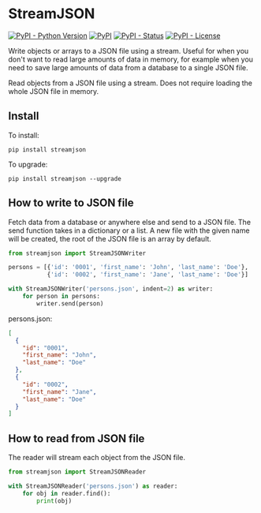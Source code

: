 StreamJSON
=================
[![PyPI - Python Version](https://img.shields.io/pypi/pyversions/streamjson?color=blue)](https://pypi.python.org/pypi/streamjson)
[![PyPI](https://img.shields.io/pypi/v/streamjson?color=blue)](https://pypi.python.org/pypi/streamjson)
[![PyPI - Status](https://img.shields.io/pypi/status/streamjson)](https://pypi.python.org/pypi/streamjson)
[![PyPI - License](https://img.shields.io/pypi/l/streamjson)](https://pypi.python.org/pypi/streamjson)

Write objects or arrays to a JSON file using a stream. Useful for when you don't want to read large amounts of data in
memory, for example when you need to save large amounts of data from a database to a single JSON file.

Read objects from a JSON file using a stream. Does not require loading the whole JSON file in memory.

## Install

To install:

```console
pip install streamjson
```

To upgrade:

```console
pip install streamjson --upgrade
```

## How to write to JSON file

Fetch data from a database or anywhere else and send to a JSON file. The send function takes in a dictionary or a list.
A new file with the given name will be created, the root of the JSON file is an array by default.

```Python
from streamjson import StreamJSONWriter

persons = [{'id': '0001', 'first_name': 'John', 'last_name': 'Doe'},
           {'id': '0002', 'first_name': 'Jane', 'last_name': 'Doe'}]

with StreamJSONWriter('persons.json', indent=2) as writer:
    for person in persons:
        writer.send(person)
```

persons.json:

```JSON
[
  {
    "id": "0001",
    "first_name": "John",
    "last_name": "Doe"
  },
  {
    "id": "0002",
    "first_name": "Jane",
    "last_name": "Doe"
  }
]
```

## How to read from JSON file

The reader will stream each object from the JSON file.

```Python
from streamjson import StreamJSONReader

with StreamJSONReader('persons.json') as reader:
    for obj in reader.find():
        print(obj)
```
